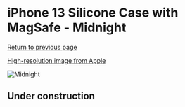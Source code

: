 # iPhone 13 Silicone Case with MagSafe - Midnight

[Return to previous page](/iphone_13)

[High-resolution image from Apple](https://store.storeimages.cdn-apple.com/8756/as-images.apple.com/is/MM2K3?wid=4500&hei=4500&fmt=png)

<div style="width: 500px"><img src="/everyphone/MM2K3.png" alt="Midnight"></div>

## Under construction
